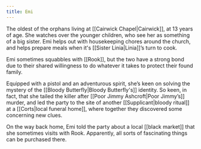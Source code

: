 ```yaml
---
title: Emi
---
```


The oldest of the orphans living at [[Cairwick Chapel|Cairwick]], at 13 years of age. She watches over the younger children, who see her as something of a big sister. Emi helps out with housekeeping chores around the church, and helps prepare meals when it's [[Sister Linia|Linia]]’s turn to cook.

Emi sometimes squabbles with [[Rook]], but the two have a strong bond due to their shared willingness to do whatever it takes to protect their found family.

Equipped with a pistol and an adventurous spirit, she’s keen on solving the mystery of the [[Bloody Butterfly|Bloody Butterfly's]] identity. So keen, in fact, that she tailed the killer after [[Poor Jimmy Ashcroft|Poor Jimmy’s]] murder, and led the party to the site of another [[Supplicant|bloody ritual]] at a [[Corts|local funeral home]], where together they discovered some concerning new clues.

On the way back home, Emi told the party about a local [[black market]] that she sometimes visits with Rook. Apparently, all sorts of fascinating things can be purchased there.